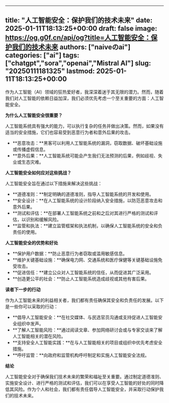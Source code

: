 
---
title: "人工智能安全：保护我们的技术未来"
date: 2025-01-11T18:13:25+00:00
draft: false
image: https://og.g0f.cn/api/og?title=人工智能安全：保护我们的技术未来
authors: ["naiveのai"]
categories: ["ai"]
tags: ["chatgpt","sora","openai","Mistral AI"]
slug: "20250111181325"
lastmod: 2025-01-11T18:13:25+00:00
---
作为人工智能（AI）领域的狂热爱好者，我深深着迷于其无限的潜力。然而，随着我们对人工智能的依赖日益加深，我们必须优先考虑一个至关重要的方面：人工智能安全。

**为什么人工智能安全很重要？**

人工智能系统具有强大的能力，可以执行复杂的任务并做出决策。然而，如果没有适当的安全措施，它们也容易受到恶意行为者和意外后果的攻击。

* **恶意攻击：**黑客可以利用人工智能系统的漏洞，窃取数据、破坏基础设施或传播虚假信息。
* **意外后果：**人工智能系统可能会产生我们无法预测的后果，例如歧视、失业或生态灾难。

**人工智能安全如何应对这些挑战？**

人工智能安全旨在通过以下措施来解决这些挑战：

* **道德准则：**制定明确的道德准则，指导人工智能系统的开发和使用。
* **安全设计：**在人工智能系统的设计阶段纳入安全措施，以防范恶意攻击和意外后果。
* **测试和评估：**在部署人工智能系统之前和之后对其进行严格的测试和评估，以识别和缓解风险。
* **监管和执法：**建立监管框架和执法机制，以确保人工智能系统的安全和负责任的使用。

**人工智能安全的优势和好处**

* **保护用户数据：**防止恶意行为者窃取或滥用敏感信息。
* **维护关键基础设施：**确保电力网、交通系统和医疗保健等关键基础设施免受攻击。
* **促进信任：**建立公众对人工智能系统的信任，从而促进其广泛采用。
* **创造更公平的社会：**防止人工智能系统造成歧视或其他有害后果。

**读者下一步的行动**

作为人工智能未来的利益相关者，我们都有责任确保其安全和负责任的发展。以下是一些你可以采取的行动：

* **倡导人工智能安全：**在社交媒体、与民选官员沟通或支持促进人工智能安全组织中发声。
* **了解人工智能风险：**通过阅读文章、参加网络研讨会或与专家交谈来了解人工智能相关的潜在风险。
* **支持安全人工智能实践：**在与人工智能相关的项目或组织中优先考虑安全措施。
* **呼吁监管：**向政府和监管机构呼吁制定和实施人工智能安全法规。

**结论**

人工智能安全对于确保我们技术未来的繁荣和福祉至关重要。通过制定道德准则、实施安全设计、进行严格的测试和评估，我们可以在享受人工智能的好处的同时降低其风险。作为个人和社会，我们都有责任倡导人工智能安全，并采取行动保护我们的技术未来。